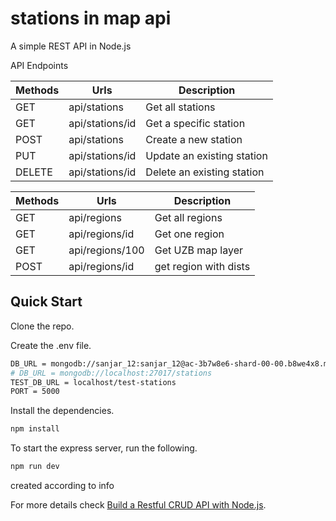 # stations in map api

A simple REST API in Node.js

API Endpoints

| Methods     | Urls             |Description            |
| ----------- | -----------      | -----------        |
| GET         | api/stations    |Get all stations           |
| GET         | api/stations/id |Get a specific station         |
| POST        | api/stations    |Create a new station         |
| PUT        | api/stations/id    |Update an existing station|
| DELETE        | api/stations/id    |Delete an existing station|


| Methods     | Urls             |Description            |
| ----------- | -----------      | -----------        |
| GET         | api/regions    |Get all regions           |
| GET         | api/regions/id |Get one region         |
| GET         | api/regions/100 |Get UZB map layer         |
| POST        | api/regions/id    |get region with dists         |

## Quick Start

Clone the repo.

Create the .env file.

```bash
DB_URL = mongodb://sanjar_12:sanjar_12@ac-3b7w8e6-shard-00-00.b8we4x8.mongodb.net:27017,ac-3b7w8e6-shard-00-01.b8we4x8.mongodb.net:27017,ac-3b7w8e6-shard-00-02.b8we4x8.mongodb.net:27017/baseStationsMap?ssl=true&replicaSet=atlas-7bcqyw-shard-0&authSource=admin&retryWrites=true&w=majority
# DB_URL = mongodb://localhost:27017/stations
TEST_DB_URL = localhost/test-stations
PORT = 5000
```
Install the dependencies.

```bash
npm install
```
To start the express server, run the following.

```bash
npm run dev
```

created according to info

For more details check [Build a Restful CRUD API with Node.js](https://dev.to/zagaris/build-a-restful-crud-api-with-node-js-2334).
